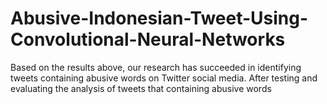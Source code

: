 # Abusive-Indonesian-Tweet-Using-Convolutional-Neural-Networks

Based on the results above, our research has succeeded in identifying tweets containing abusive words on Twitter social media. After testing and evaluating the analysis of tweets that containing abusive words
